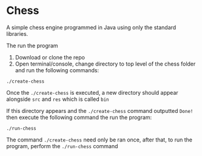 # Chess
A simple chess engine programmed in Java using only the standard libraries.

The run the program

1. Download or clone the repo
2. Open terminal/console, change directory to top level of the chess folder and run the following commands:

```
./create-chess
```
Once the `./create-chess` is executed, a new directory should appear alongside `src` and `res` which is called `bin`

If this directory appears and the `./create-chess` command outputted `Done!` then execute the following command the run the program:

```
./run-chess
```

The command `./create-chess` need only be ran once, after that, to run the program, perform the `./run-chess` command
